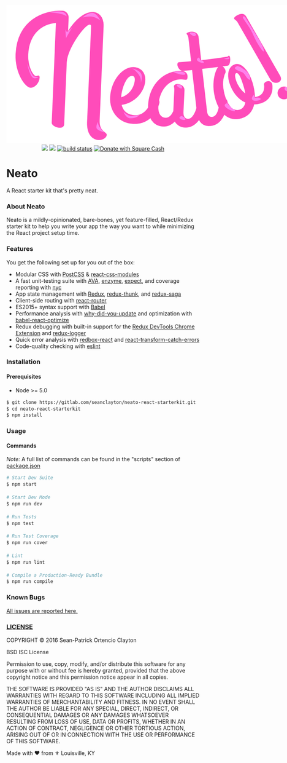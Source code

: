 <div align="center">
  <img style="max-width:768px;" src="logo.png" />
  <br />
  <!-- Dependency Status -->
  <a href="https://david-dm.org/sean-clayton/neato-react-starterkit" title="Dependency status"><img src="https://david-dm.org/sean-clayton/neato-react-starterkit.svg"/></a>
  <!-- devDependency Status -->
  <a href="https://david-dm.org/sean-clayton/neato-react-starterkit#info=devDependencies" title="devDependency status"><img src="https://david-dm.org/sean-clayton/neato-react-starterkit/dev-status.svg"/></a>
  <!-- Build Status -->
  <a href="https://gitlab.com/seanclayton/neato-react-starterkit/commits/master"><img alt="build status" src="https://gitlab.com/seanclayton/neato-react-starterkit/badges/master/build.svg" /></a>
  <!-- Donations -->
  <a href="https://cash.me/$seanc">
    <img src="https://img.shields.io/badge/square-donate-green.svg" alt="Donate with Square Cash" />
  </a>
</div>

# Neato
A React starter kit that's pretty neat.

### About Neato

Neato is a mildly-opinionated, bare-bones, yet feature-filled, React/Redux starter kit to help you write your app the way you want to while minimizing the React project setup time.

### Features

You get the following set up for you out of the box:

- Modular CSS with [PostCSS] &amp; [react-css-modules]
- A fast unit-testing suite with [AVA], [enzyme], [expect], and coverage reporting with [nyc]
- App state management with [Redux], [redux-thunk], and [redux-saga]
- Client-side routing with [react-router]
- ES2015+ syntax support with [Babel]
- Performance analysis with [why-did-you-update] and optimization with [babel-react-optimize]
- Redux debugging with built-in support for the [Redux DevTools Chrome Extension] and [redux-logger]
- Quick error analysis with [redbox-react] and [react-transform-catch-errors]
- Code-quality checking with [eslint]

[PostCSS]: http://postcss.org/
[react-css-modules]: https://github.com/gajus/react-css-modules
[AVA]: https://github.com/avajs/ava
[enzyme]: http://airbnb.io/enzyme/
[expect]: https://github.com/mjackson/expect
[Redux]: http://redux.js.org/
[redux-thunk]: https://github.com/gaearon/redux-thunk
[redux-saga]: http://yelouafi.github.io/redux-saga/
[react-router]: https://github.com/reactjs/react-router
[nyc]: https://github.com/bcoe/nyc
[Babel]: https://babeljs.io/
[why-did-you-update]: https://github.com/garbles/why-did-you-update
[babel-react-optimize]: https://github.com/thejameskyle/babel-react-optimize
[Redux DevTools Chrome Extension]: https://chrome.google.com/webstore/detail/redux-devtools/lmhkpmbekcpmknklioeibfkpmmfibljd
[redux-logger]: https://github.com/theaqua/redux-logger
[redbox-react]: https://github.com/KeywordBrain/redbox-react
[react-transform-catch-errors]: https://github.com/gaearon/react-transform-catch-errors
[eslint]: http://eslint.org/

### Installation

#### Prerequisites

- Node >= 5.0

```sh
$ git clone https://gitlab.com/seanclayton/neato-react-starterkit.git
$ cd neato-react-starterkit
$ npm install
```

### Usage

#### Commands

_Note:_ A full list of commands can be found in the "scripts" section of [package.json](package.json)

```sh
# Start Dev Suite
$ npm start

# Start Dev Mode
$ npm run dev

# Run Tests
$ npm test

# Run Test Coverage
$ npm run cover

# Lint
$ npm run lint

# Compile a Production-Ready Bundle
$ npm run compile
```

### Known Bugs

[All issues are reported here.](https://gitlab.com/seanclayton/neato-react-starterkit/issues)

### [LICENSE](LICENSE)

COPYRIGHT &copy; 2016 Sean-Patrick Ortencio Clayton

BSD ISC License

Permission to use, copy, modify, and/or distribute this software for any
purpose with or without fee is hereby granted, provided that the above
copyright notice and this permission notice appear in all copies.

THE SOFTWARE IS PROVIDED "AS IS" AND THE AUTHOR DISCLAIMS ALL WARRANTIES
WITH REGARD TO THIS SOFTWARE INCLUDING ALL IMPLIED WARRANTIES OF
MERCHANTABILITY AND FITNESS. IN NO EVENT SHALL THE AUTHOR BE LIABLE FOR
ANY SPECIAL, DIRECT, INDIRECT, OR CONSEQUENTIAL DAMAGES OR ANY DAMAGES
WHATSOEVER RESULTING FROM LOSS OF USE, DATA OR PROFITS, WHETHER IN AN
ACTION OF CONTRACT, NEGLIGENCE OR OTHER TORTIOUS ACTION, ARISING OUT OF
OR IN CONNECTION WITH THE USE OR PERFORMANCE OF THIS SOFTWARE.

Made with :heart: from :fleur_de_lis: Louisville, KY
